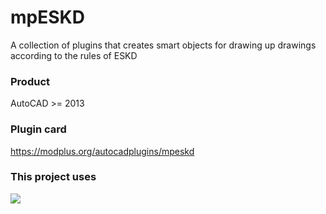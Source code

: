 # mpESKD
A collection of plugins that creates smart objects for drawing up drawings according to the rules of ESKD
### Product ###
AutoCAD >= 2013
### Plugin card ###
https://modplus.org/autocadplugins/mpeskd
### This project uses

[<img align="left" src="https://nuke.build/img/nuke.svg" />](https://nuke.build/)
